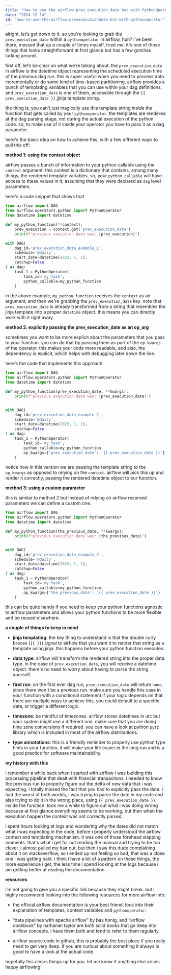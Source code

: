 ```yaml
---
title: "How to use the airflow prev_execution_date but with PythonOperator?"
date: "2024-12-14"
id: "how-to-use-the-airflow-prevexecutiondate-but-with-pythonoperator"
---
```


alright, let’s get down to it. so you're looking to grab the `prev_execution_date` within a `pythonoperator` in airflow, huh? i’ve been there, messed that up a couple of times myself, trust me. it's one of those things that looks straightforward at first glance but has a few gotchas lurking around.

first off, let’s be clear on what we’re talking about. the `prev_execution_date` in airflow is the datetime object representing the scheduled execution time of the previous dag run. this is super useful when you need to process data incrementally or do some kind of time-based partitioning. airflow provides a bunch of templating variables that you can use within your dag definitions, and `prev_execution_date` is one of them, accessible through the `{{ prev_execution_date }}` jjinja template string.

the thing is, you can’t just magically use this template string *inside* the function that gets called by your `pythonoperator`. the templates are rendered at the dag parsing stage, not during the actual execution of the python code. so, to make use of it inside your operator you have to pass it as a dag parameter.

here's the basic idea on how to achieve this, with a few different ways to pull this off:

**method 1: using the context object**

airflow passes a bunch of information to your python callable using the `context` argument. this context is a dictionary that contains, among many things, the rendered template variables. so, your `python_callable` will have access to these values in it, assuming that they were declared as `dag` level parameters.

here's a code snippet that shows that

```python
from airflow import DAG
from airflow.operators.python import PythonOperator
from datetime import datetime

def my_python_function(**context):
    prev_execution = context.get('prev_execution_date')
    print(f"previous execution date was: {prev_execution}")

with DAG(
    dag_id='prev_execution_date_example_1',
    schedule='@daily',
    start_date=datetime(2023, 1, 1),
    catchup=False
) as dag:
    task_1 = PythonOperator(
        task_id='my_task',
        python_callable=my_python_function
    )

```

in the above example, `my_python_function` receives the `context` as an argument, and then we're grabbing the `prev_execution_date` key. note that `prev_execution_date` is already transformed from a string that resembles the jinja template into a proper `datetime` object. this means you can directly work with it right away.

**method 2: explicitly passing the prev_execution_date as an op_arg**

sometimes you want to be more explicit about the parameters that you pass to your function. you can do that by passing them as part of the `op_kwargs` of the operator. this makes your code more readable, and also, the dependency is explicit, which helps with debugging later down the line.

here’s the code that implements this approach:

```python
from airflow import DAG
from airflow.operators.python import PythonOperator
from datetime import datetime

def my_python_function(prev_execution_date, **kwargs):
    print(f"previous execution date was: {prev_execution_date}")


with DAG(
    dag_id='prev_execution_date_example_2',
    schedule='@daily',
    start_date=datetime(2023, 1, 1),
    catchup=False
) as dag:
    task_1 = PythonOperator(
        task_id='my_task',
        python_callable=my_python_function,
        op_kwargs={'prev_execution_date': '{{ prev_execution_date }}'}
    )
```
notice how in this version we are passing the template string to the `op_kwargs` as opposed to relying on the `context`. airflow will pick this up and render it correctly, passing the rendered datetime object to our function.

**method 3: using a custom parameter**

this is similar to method 2 but instead of relying on airflow reserved parameters we can define a custom one.

```python
from airflow import DAG
from airflow.operators.python import PythonOperator
from datetime import datetime

def my_python_function(the_previous_date, **kwargs):
    print(f"previous execution date was: {the_previous_date}")


with DAG(
    dag_id='prev_execution_date_example_3',
    schedule='@daily',
    start_date=datetime(2023, 1, 1),
    catchup=False
) as dag:
    task_1 = PythonOperator(
        task_id='my_task',
        python_callable=my_python_function,
        op_kwargs={'the_previous_date': '{{ prev_execution_date }}'}
    )

```
this can be quite handy if you need to keep your python functions agnostic to airflow parameters and allows your python functions to be more flexible and be reused elsewhere.

**a couple of things to keep in mind**

*   **jinja templating**: the key thing to understand is that the double curly braces (`{{ }}`) signal to airflow that you want it to render that string as a template using jinja. this happens before your python function executes.

*   **data type**: airflow will transform the rendered string into the proper data type. in the case of `prev_execution_date`, you will receive a datetime object. there's no need to worry about having to parse the string yourself.

*   **first run**: on the first ever dag run, `prev_execution_date` will return `none`, since there won't be a previous run. make sure you handle this case in your function with a conditional statement if your logic depends on that. there are multiple ways to achieve this, you could default to a specific date, or trigger a different logic.

*   **timezone**: be mindful of timezones. airflow stores datetimes in utc but your system might use a different one. make sure that you are doing time zone conversions if required. you can have a look at python `pytz` library which is included in most of the airflow distributions.

*   **type annotations**: this is a friendly reminder to properly use python type hints in your function, it will make your life easier in the long run and is a good practice for software maintainability.
   
**my history with this**

i remember a while back when i started with airflow i was building this processing pipeline that dealt with financial transactions. i needed to know the previous run to properly figure out the delta of new data that i was expecting. i totally missed the fact that you had to explicitly pass the date. i had the worst of both worlds, i was trying to parse the date in my code and also trying to do it in the wrong place, using `{{ prev_execution_date }}` inside the function. took me a while to figure out what i was doing wrong because at first glance everything seems to be working, but then when the execution happen the context was not correctly parsed.

i spent hours looking at logs and wondering why the dates did not match what i was expecting in the code, before i properly understood the airflow context and templating mechanism. it was one of those forehead slapping moments. that's what i get for not reading the manual and trying to be too clever. i almost pulled my hair out, but then i saw this dude complaining about it on stackoverflow, so i ended up not feeling so bad, that was a close one i was getting bald. i think i have a bit of a pattern on these things, the more experience i get, the less time i spend looking at the logs because i am getting better at reading the documentation.

**resources**

i’m not going to give you a specific link because they might break. but i highly recommend looking into the following resources for more airflow info:

*   the official airflow documentation is your best friend. look into their explanation of templates, context variables and `pythonoperator`.

*   “data pipelines with apache airflow” by bas honig, and “airflow cookbook” by nathaniel taylor are both solid books that go deep into airflow concepts. i have them both and tend to refer to them regularly.

*   airflow source code in github, this is probably the best place if you really need to get very deep. if you are curious about something it always is good to have a look at the actual code.

hopefully this clears things up for you. let me know if anything else arises. happy airflowing!
